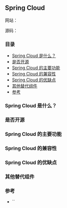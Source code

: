 ## Spring Cloud

网站： 

源码： 

### 目录
* [Spring Cloud 是什么？](#Spring-Cloud-是什么？)
* [是否开源](#是否开源)
* [Spring Cloud 的主要功能](#Spring-Cloud-的主要功能)
* [Spring Cloud 的兼容性](#Spring-Cloud-的兼容性)
* [Spring Cloud 的优缺点](#Spring-Cloud-的优缺点)
* [其他替代组件](#其他替代组件)
* [参考](#参考)

### Spring Cloud 是什么？
### 是否开源
### Spring Cloud 的主要功能
### Spring Cloud 的兼容性
### Spring Cloud 的优缺点
### 其他替代组件
### 参考
* ``
